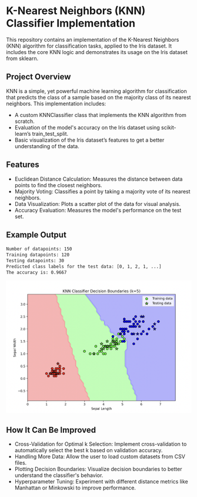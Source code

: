 # K-Nearest Neighbors (KNN) Classifier Implementation

This repository contains an implementation of the K-Nearest Neighbors (KNN) algorithm for classification tasks, applied to the Iris dataset. It includes the core KNN logic and demonstrates its usage on the Iris dataset from sklearn.
## Project Overview

KNN is a simple, yet powerful machine learning algorithm for classification that predicts the class of a sample based on the majority class of its nearest neighbors. This implementation includes:
- A custom KNNClassifier class that implements the KNN algorithm from scratch.
- Evaluation of the model's accuracy on the Iris dataset using scikit-learn’s train_test_split.
- Basic visualization of the Iris dataset’s features to get a better understanding of the data.
## Features

- Euclidean Distance Calculation: Measures the distance between data points to find the closest neighbors.
- Majority Voting: Classifies a point by taking a majority vote of its nearest neighbors.
- Data Visualization: Plots a scatter plot of the data for visual analysis.
- Accuracy Evaluation: Measures the model's performance on the test set.

## Example Output
```
Number of datapoints: 150
Training datapoints: 120
Testing datapoints: 30
Predicted class labels for the test data: [0, 1, 2, 1, ...]
The accuracy is: 0.9667
```
![Alt Text](./fig.png)

## How It Can Be Improved
- Cross-Validation for Optimal k Selection: Implement cross-validation to automatically select the best k based on validation accuracy.
- Handling More Data: Allow the user to load custom datasets from CSV files.
- Plotting Decision Boundaries: Visualize decision boundaries to better understand the classifier's behavior.
- Hyperparameter Tuning: Experiment with different distance metrics like Manhattan or Minkowski to improve performance.


